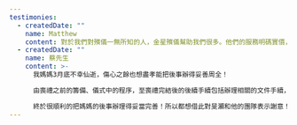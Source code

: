 ```yaml
---
testimonies:
  - createdDate: ""
    name: Matthew
    content: 對於我們對殯儀一無所知的人，金星殯儀幫助我們很多。他們的服務明碼實價，豐儉由人。感謝郭生幫忙辦理我外公的身後事，並親自打點一切，安排周到，各方面的流程才可得以順利，令我們感覺先人可以安心上路！
  - createdDate: ""
    name: 蔡先生
    content: >-
      我媽媽3月底不幸仙逝，傷心之餘也想盡孝能把後事辦得妥善周全！

      由喪禮之前的籌備、儀式中的程序，至喪禮完結後的後續手續包括辦理相關的文件手續，旻灝和他的團隊都非常認真、細心、盡責的幚忙辦理，讓我們做家屬的不用操心之餘，還覺得好貼心！

      終於很順利的把媽媽的後事辦理得妥當完善！所以都想借此對旻灝和他的團隊表示謝意！多謝幫忙！
---
```

